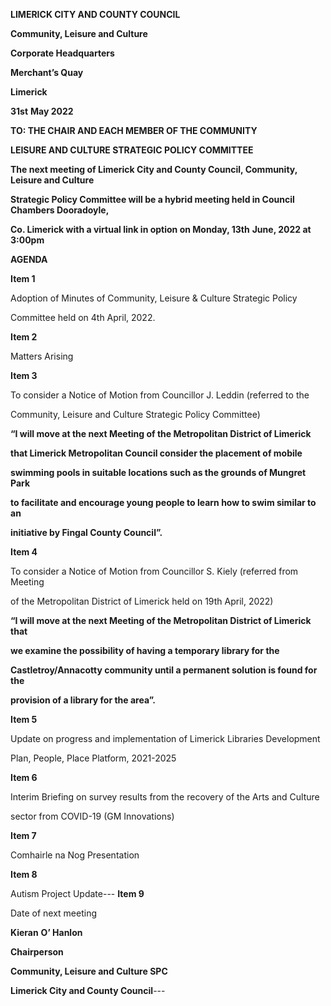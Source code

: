 **LIMERICK CITY AND COUNTY COUNCIL**

**Community, Leisure and Culture**

**Corporate Headquarters**

**Merchant’s Quay**

**Limerick**

**31st** **May 2022**

**TO: THE CHAIR AND EACH MEMBER OF THE COMMUNITY**

**LEISURE AND CULTURE STRATEGIC POLICY COMMITTEE**

**The next meeting of Limerick City and County Council, Community, Leisure and Culture**

**Strategic Policy Committee will be a hybrid meeting held in Council Chambers Dooradoyle,**

**Co. Limerick with a virtual link in option on Monday, 13th** **June, 2022 at 3:00pm**

**AGENDA**

**Item 1**

Adoption of Minutes of Community, Leisure & Culture Strategic Policy

Committee held on 4th April, 2022.

**Item 2**

Matters Arising

**Item 3**

To consider a Notice of Motion from Councillor J. Leddin (referred to the

Community, Leisure and Culture Strategic Policy Committee)

**“I will move at the next Meeting of the Metropolitan District of Limerick**

**that Limerick Metropolitan Council consider the placement of mobile**

**swimming pools in suitable locations such as the grounds of Mungret Park**

**to facilitate and encourage young people to learn how to swim similar to an**

**initiative by Fingal County Council”.**

**Item 4**

To consider a Notice of Motion from Councillor S. Kiely (referred from Meeting

of the Metropolitan District of Limerick held on 19th April, 2022)

**“I will move at the next Meeting of the Metropolitan District of Limerick that**

**we examine the possibility of having a temporary library for the**

**Castletroy/Annacotty community until a permanent solution is found for the**

**provision of a library for the area”.**

**Item 5**

Update on progress and implementation of Limerick Libraries Development

Plan, People, Place Platform, 2021-2025

**Item 6**

Interim Briefing on survey results from the recovery of the Arts and Culture

sector from COVID-19 (GM Innovations)

**Item 7**

Comhairle na Nog Presentation

**Item 8**

Autism Project Update---
**Item 9**

Date of next meeting

**Kieran** **O’ Hanlon**

**Chairperson**

**Community, Leisure and Culture SPC**

**Limerick City and County Council**---
